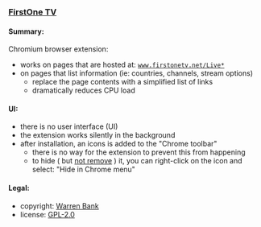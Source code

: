 ### [FirstOne TV](https://github.com/warren-bank/crx-FirstOne-TV)

#### Summary:

Chromium browser extension:
* works on pages that are hosted at: [`www.firstonetv.net/Live*`](https://www.firstonetv.net/Live)
* on pages that list information (ie: countries, channels, stream options)
  * replace the page contents with a simplified list of links
  * dramatically reduces CPU load

#### UI:

* there is no user interface (UI)
* the extension works silently in the background
* after installation, an icons is added to the "Chrome toolbar"
  * there is no way for the extension to prevent this from happening
  * to hide ( but [not remove](https://superuser.com/questions/1048619) ) it, you can right-click on the icon and select: "Hide in Chrome menu"

#### Legal:

* copyright: [Warren Bank](https://github.com/warren-bank)
* license: [GPL-2.0](https://www.gnu.org/licenses/old-licenses/gpl-2.0.txt)
